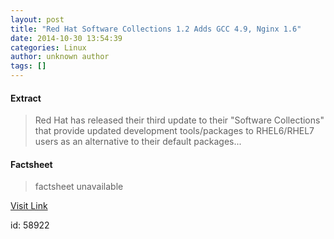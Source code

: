 ```yaml
---
layout: post
title: "Red Hat Software Collections 1.2 Adds GCC 4.9, Nginx 1.6"
date: 2014-10-30 13:54:39
categories: Linux
author: unknown author
tags: []
---
```



#### Extract
>Red Hat has released their third update to their "Software Collections" that provide updated development tools/packages to RHEL6/RHEL7 users as an alternative to their default packages...

#### Factsheet
>factsheet unavailable

[Visit Link](http://www.phoronix.com/vr.php?view=MTgyNjI)

id:   58922
